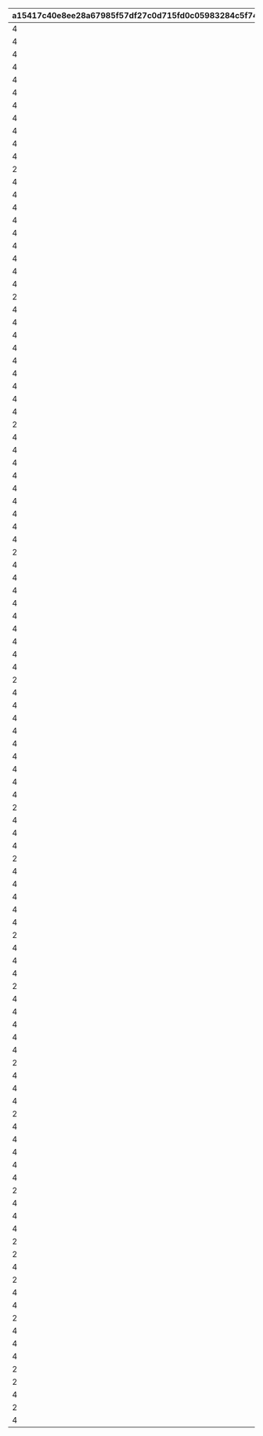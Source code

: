 |a15417c40e8ee28a67985f57df27c0d715fd0c05983284c5f7401b045b27bff1|1a253f1868694cdfb9079050504ba6d198e50b21cbe89a3945b4a8b356c03d66|a64e338a577e69f4e0db3607784b711890454a5d753ee12490db63981c7c09d0|01d0d1cc2aae93b3d9e8850f1f89c582681beae4adfd2f9fefab903a7f996d73|f376524693f424b267b3671a4dcf5030150e1a0e1fc5062f1d1947b66137a3ea|f4990adea05f2d067345821d778f1f266718fb7fe4c8813a2df71eccf78e197d|54c0dd8805e30c1a4f8b254ee8473c4c697539e1874d20a7e55c8a6db1faed2e|2733b416d66fd33380056ddb968bcbc0878eab7b3eeb1fb69043a1c82689811a|4b785de2c4e82aedf8f262e5459d35470fc296e897f2cd91f0317221f1eb3749|898cb180951547fa516082d0ef1f60c642c42c028cf895fae40ee4ec296a3710|05d650476fe43c73369c4f00b70bbef18d931521be0eb8b675c6c0648c410d5c|c510572b82a8e5d6304f451aa3341f69c0136595d5ae7c054ae6edb15fd06fed|71d4b0a4d77d08ac3b18bde4616db5312194e2661a4e11dc28b2f99efc9b08e7|0861573570fc3c86ef789dbb45417aed25d5c3d2cf977398380351b457a9bf0b|b063fa50def35768ed0967752628542245b8adc12a1dfb2ae12eb50759c0e3b7|f10305e5dc6261515f007205d775411efe9060880586e3900538eee9ae243c0e|b91db23fe35ef0ad5de51733b29f838452b77df7547e97ef8e95b1030048a50a|c9d13ae000cdc01ee87aabbd08285b07a6e1a15bca53ed088cd72e4644e157d2|a2a59e130bd9703c8e37b6a38e52899c03974d36e499245cc2c9078f87400c6c|
| --- | --- | --- | --- | --- | --- | --- | --- | --- | --- | --- | --- | --- | --- | --- | --- | --- | --- | --- |
|4|94002|2|32001|2|140001|10|1|500|500000|1|5|140000|90005|1|2|90008|12|4|
|4|0|12|32001|1|25001|500000|1|200|0|1|10|140001|94002|2|8|91002|0|2|
|4|94002|2|32001|2|140001|5|2|500|750000|1|15|140000|90005|1|2|90008|12|4|
|4|0|12|32001|1|25001|750000|2|300|0|1|20|140001|94002|2|8|91002|0|2|
|4|94002|2|32001|2|140001|5|2|500|750000|1|25|140000|90005|1|2|90008|12|4|
|4|0|12|32001|1|25001|750000|3|500|0|1|30|140001|94002|2|8|91002|0|2|
|4|94002|2|32001|2|140001|5|3|750|1000000|1|35|140000|90005|1|2|90008|12|4|
|4|0|12|32001|1|25001|1000000|4|1000|0|1|40|140001|94002|2|2|90008|0|2|
|4|94002|2|32001|2|140001|5|4|1250|2000000|1|45|140000|90005|1|2|90008|12|4|
|4|0|12|32001|1|25001|2000000|4|1500|0|1|50|140001|94002|2|2|90008|0|2|
|4|94002|2|32002|2|140001|10|1|500|500000|1|5|140000|90005|1|2|90008|12|4|
|2|94002|2|32002|2|140001|1|1|200|500000|1|10|21951|25001|1|8|91002|12|4|
|4|94002|2|32002|2|140001|5|2|700|750000|1|15|140000|90005|1|2|90008|12|4|
|4|0|12|32002|1|25001|750000|2|300|0|1|20|140001|94002|2|8|91002|0|2|
|4|94002|2|32002|2|140001|5|2|700|750000|1|25|140000|90005|1|2|90008|12|4|
|4|0|12|32002|1|25001|750000|3|500|0|1|30|140001|94002|2|8|91002|0|2|
|4|94002|2|32002|2|140001|5|3|1000|1000000|1|35|140000|90005|1|2|90008|12|4|
|4|0|12|32002|1|25001|1000000|4|1000|0|1|40|140001|94002|2|2|90008|0|2|
|4|94002|2|32002|2|140001|5|4|1250|2000000|1|45|140000|90005|1|2|90008|12|4|
|4|0|12|32002|1|25001|2000000|4|1500|0|1|50|140001|94002|2|2|90008|0|2|
|4|94002|2|32003|2|140001|10|1|500|500000|1|5|140000|90005|1|2|90008|12|4|
|2|94002|2|32003|2|140001|1|1|200|500000|1|10|21951|25001|1|8|91002|12|4|
|4|94002|2|32003|2|140001|5|2|700|750000|1|15|140000|90005|1|2|90008|12|4|
|4|0|12|32003|1|25001|750000|2|300|0|1|20|140001|94002|2|8|91002|0|2|
|4|94002|2|32003|2|140001|5|2|700|750000|1|25|140000|90005|1|2|90008|12|4|
|4|0|12|32003|1|25001|750000|3|500|0|1|30|140001|94002|2|8|91002|0|2|
|4|94002|2|32003|2|140001|5|3|1000|1000000|1|35|140000|90005|1|2|90008|12|4|
|4|0|12|32003|1|25001|1000000|4|1000|0|1|40|140001|94002|2|2|90008|0|2|
|4|94002|2|32003|2|140001|5|4|1250|2000000|1|45|140000|90005|1|2|90008|12|4|
|4|0|12|32003|1|25001|2000000|4|1500|0|1|50|140001|94002|2|2|90008|0|2|
|4|94002|2|32004|2|140001|10|1|500|500000|1|5|140000|90005|1|2|90008|12|4|
|2|94002|2|32004|2|140001|1|1|200|500000|1|10|21951|25001|1|8|91002|12|4|
|4|94002|2|32004|2|140001|5|2|700|750000|1|15|140000|90005|1|2|90008|12|4|
|4|0|12|32004|1|25001|750000|2|300|0|1|20|140001|94002|2|8|91002|0|2|
|4|94002|2|32004|2|140001|5|2|700|750000|1|25|140000|90005|1|2|90008|12|4|
|4|0|12|32004|1|25001|750000|3|500|0|1|30|140001|94002|2|8|91002|0|2|
|4|94002|2|32004|2|140001|5|3|1000|1000000|1|35|140000|90005|1|2|90008|12|4|
|4|0|12|32004|1|25001|1000000|4|1000|0|1|40|140001|94002|2|2|90008|0|2|
|4|94002|2|32004|2|140001|5|4|1250|2000000|1|45|140000|90005|1|2|90008|12|4|
|4|0|12|32004|1|25001|2000000|4|1500|0|1|50|140001|94002|2|2|90008|0|2|
|4|94002|2|32005|2|140001|10|1|500|500000|1|5|140000|90005|1|2|90008|12|4|
|2|94002|2|32005|2|140001|1|1|200|500000|1|10|21951|25001|1|8|91002|12|4|
|4|94002|2|32005|2|140001|5|2|700|750000|1|15|140000|90005|1|2|90008|12|4|
|4|0|12|32005|1|25001|750000|2|300|0|1|20|140001|94002|2|8|91002|0|2|
|4|94002|2|32005|2|140001|5|2|700|750000|1|25|140000|90005|1|2|90008|12|4|
|4|0|12|32005|1|25001|750000|3|500|0|1|30|140001|94002|2|8|91002|0|2|
|4|94002|2|32005|2|140001|5|3|1000|1000000|1|35|140000|90005|1|2|90008|12|4|
|4|0|12|32005|1|25001|1000000|4|1000|0|1|40|140001|94002|2|2|90008|0|2|
|4|94002|2|32005|2|140001|5|4|1250|2000000|1|45|140000|90005|1|2|90008|12|4|
|4|0|12|32005|1|25001|2000000|4|1500|0|1|50|140001|94002|2|2|90008|0|2|
|4|94002|2|32006|2|140001|10|1|500|500000|1|5|140000|90005|1|2|90008|12|4|
|2|94002|2|32006|2|140001|1|1|200|500000|1|10|21951|25001|1|8|91002|12|4|
|4|94002|2|32006|2|140001|5|2|700|750000|1|15|140000|90005|1|2|90008|12|4|
|4|0|12|32006|1|25001|750000|2|300|0|1|20|140001|94002|2|8|91002|0|2|
|4|94002|2|32006|2|140001|5|2|700|750000|1|25|140000|90005|1|2|90008|12|4|
|4|0|12|32006|1|25001|750000|3|500|0|1|30|140001|94002|2|8|91002|0|2|
|4|94002|2|32006|2|140001|5|3|1000|1000000|1|35|140000|90005|1|2|90008|12|4|
|4|0|12|32006|1|25001|1000000|4|1000|0|1|40|140001|94002|2|2|90008|0|2|
|4|94002|2|32006|2|140001|5|4|1250|2000000|1|45|140000|90005|1|2|90008|12|4|
|4|0|12|32006|1|25001|2000000|4|1500|0|1|50|140001|94002|2|2|90008|0|2|
|4|0|12|32007|10|90005|500000|1|500|0|1|5|140001|94002|15|2|90008|0|2|
|2|94002|2|32007|5|140001|1|1|100|500000|1|10|21951|25001|1|8|91002|12|4|
|4|0|12|32007|5|90005|750000|2|1000|0|1|15|140001|94002|15|2|90008|0|2|
|4|0|12|32007|1|25001|750000|2|150|0|1|20|140001|94002|5|8|91002|0|2|
|4|0|12|32007|5|90005|750000|2|1500|0|1|25|140001|94002|15|2|90008|0|2|
|2|94002|2|32007|5|140001|1|3|250|750000|1|30|90008|25001|3000|8|91002|12|4|
|4|0|12|32007|5|90005|1000000|3|3500|0|1|35|140001|94002|15|2|90008|0|2|
|4|0|12|32007|1|25001|1000000|4|4000|0|1|40|140001|94002|5|2|90008|0|2|
|4|0|12|32007|5|90005|2000000|4|4500|0|1|45|140001|94002|15|2|90008|0|2|
|4|0|12|32007|1|25001|2000000|4|5000|0|1|50|140001|94002|5|2|90008|0|2|
|4|0|12|32008|10|90005|500000|1|500|0|1|5|140001|94002|15|2|90008|0|2|
|2|94002|2|32008|5|140001|1|1|100|500000|1|10|21951|25001|1|8|91002|12|4|
|4|0|12|32008|5|90005|750000|2|1000|0|1|15|140001|94002|15|2|90008|0|2|
|4|0|12|32008|1|25001|750000|2|150|0|1|20|140001|94002|5|8|91002|0|2|
|4|0|12|32008|5|90005|750000|2|1500|0|1|25|140001|94002|15|2|90008|0|2|
|2|94002|2|32008|5|140001|1|3|250|750000|1|30|90008|25001|3000|8|91002|12|4|
|4|0|12|32008|5|90005|1000000|3|3500|0|1|35|140001|94002|15|2|90008|0|2|
|4|0|12|32008|1|25001|1000000|4|4000|0|1|40|140001|94002|5|2|90008|0|2|
|4|0|12|32008|5|90005|2000000|4|4500|0|1|45|140001|94002|15|2|90008|0|2|
|4|0|12|32008|1|25001|2000000|4|5000|0|1|50|140001|94002|5|2|90008|0|2|
|4|0|12|32009|10|90005|500000|1|500|0|1|5|140001|94002|15|2|90008|0|2|
|2|94002|2|32009|5|140001|1|1|100|500000|1|10|21951|25001|1|8|91002|12|4|
|4|0|12|32009|5|90005|750000|2|1000|0|1|15|140001|94002|15|2|90008|0|2|
|4|0|12|32009|1|25001|750000|2|150|0|1|20|140001|94002|5|8|91002|0|2|
|4|0|12|32009|5|90005|750000|2|1500|0|1|25|140001|94002|15|2|90008|0|2|
|2|94002|2|32009|5|140001|1|3|250|750000|1|30|90008|25001|3000|8|91002|12|4|
|4|0|12|32009|5|90005|1000000|3|3500|0|1|35|140001|94002|15|2|90008|0|2|
|4|0|12|32009|1|25001|1000000|4|4000|0|1|40|140001|94002|5|2|90008|0|2|
|4|0|12|32009|5|90005|2000000|4|4500|0|1|45|140001|94002|15|2|90008|0|2|
|4|0|12|32009|1|25001|2000000|4|5000|0|1|50|140001|94002|5|2|90008|0|2|
|4|0|12|32010|10|90005|500000|1|500|0|1|5|140001|94002|15|2|90008|0|2|
|2|94002|2|32010|5|140001|1|1|100|500000|1|10|21951|25001|1|8|91002|12|4|
|4|0|12|32010|5|90005|750000|2|1000|0|1|15|140001|94002|15|2|90008|0|2|
|4|0|12|32010|1|25001|750000|2|150|0|1|20|140001|94002|5|8|91002|0|2|
|4|0|12|32010|5|90005|750000|2|1500|0|1|25|140001|94002|15|2|90008|0|2|
|2|94002|2|32010|5|140001|1|3|250|750000|1|30|90008|25001|3000|8|91002|12|4|
|2|94002|2|32010|15|140001|5|3|1|1000000|1|35|90008|90005|3500|18|4101401|12|4|
|4|0|12|32010|1|25001|1000000|4|4000|0|1|40|140001|94002|5|2|90008|0|2|
|2|94002|2|32010|15|140001|5|4|1|2000000|1|45|90008|90005|4500|18|4109401|12|4|
|4|0|12|32010|1|25001|2000000|4|5000|0|1|50|140001|94002|5|2|90008|0|2|
|4|0|12|32011|10|90005|500000|1|500|0|1|5|140001|94002|15|2|90008|0|2|
|2|94002|2|32011|5|140001|1|1|100|500000|1|10|21951|25001|1|8|91002|12|4|
|4|0|12|32011|5|90005|750000|2|1000|0|1|15|140001|94002|15|2|90008|0|2|
|4|0|12|32011|1|25001|750000|2|150|0|1|20|140001|94002|5|8|91002|0|2|
|4|0|12|32011|5|90005|750000|2|1500|0|1|25|140001|94002|15|2|90008|0|2|
|2|94002|2|32011|5|140001|1|3|250|750000|1|30|90008|25001|3000|8|91002|12|4|
|2|94002|2|32011|15|140001|5|3|1|1000000|1|35|90008|90005|3500|18|4301401|12|4|
|4|0|12|32011|1|25001|1000000|4|4000|0|1|40|140001|94002|5|2|90008|0|2|
|2|94002|2|32011|15|140001|5|4|1|2000000|1|45|90008|90005|4500|18|4303401|12|4|
|4|0|12|32011|1|25001|2000000|4|5000|0|1|50|140001|94002|5|2|90008|0|2|